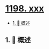 # [1198. xxx](https://github.com/Tdahuyou/TNotes.leetcode/tree/main/notes/1198.%20xxx)

<!-- region:toc -->

- [1. 📝 概述](#1--概述)

<!-- endregion:toc -->

## 1. 📝 概述

